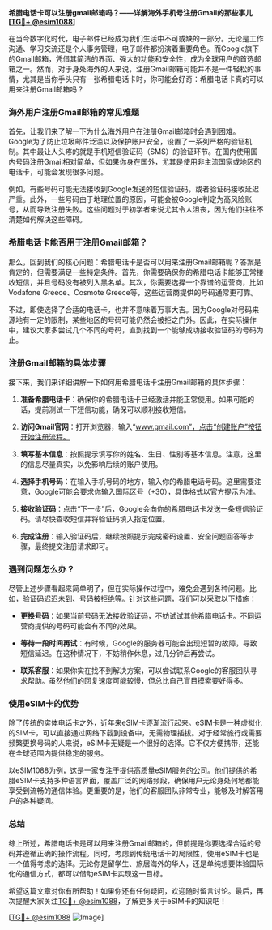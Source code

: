 **希腊电话卡可以注册gmail邮箱吗？——详解海外手机号注册Gmail的那些事儿[[TG💪+ @esim1088](https://t.me/s/esim1088)]**

在当今数字化时代，电子邮件已经成为我们生活中不可或缺的一部分。无论是工作沟通、学习交流还是个人事务管理，电子邮件都扮演着重要角色。而Google旗下的Gmail邮箱，凭借其简洁的界面、强大的功能和安全性，成为全球用户的首选邮箱之一。然而，对于身处海外的人来说，注册Gmail邮箱可能并不是一件轻松的事情，尤其是当你手头只有一张希腊电话卡时，你可能会好奇：希腊电话卡真的可以用来注册Gmail邮箱吗？

### 海外用户注册Gmail邮箱的常见难题

首先，让我们来了解一下为什么海外用户在注册Gmail邮箱时会遇到困难。Google为了防止垃圾邮件泛滥以及保护账户安全，设置了一系列严格的验证机制。其中最让人头疼的就是手机短信验证码（SMS）的验证环节。在国内使用国内号码注册Gmail相对简单，但如果你身在国外，尤其是使用非主流国家或地区的电话卡，可能会发现很多问题。

例如，有些号码可能无法接收到Google发送的短信验证码，或者验证码接收延迟严重。此外，一些号码由于地理位置的原因，可能会被Google判定为高风险账号，从而导致注册失败。这些问题对于初学者来说尤其令人沮丧，因为他们往往不清楚如何解决这些障碍。

### 希腊电话卡能否用于注册Gmail邮箱？

那么，回到我们的核心问题：希腊电话卡是否可以用来注册Gmail邮箱呢？答案是肯定的，但需要满足一些特定条件。首先，你需要确保你的希腊电话卡能够正常接收短信，并且号码没有被列入黑名单。其次，你需要选择一个靠谱的运营商，比如Vodafone Greece、Cosmote Greece等，这些运营商提供的号码通常更可靠。

不过，即使选择了合适的电话卡，也并不意味着万事大吉。因为Google对号码来源地有一定的限制，某些地区的号码可能仍然会被拒之门外。因此，在实际操作中，建议大家多尝试几个不同的号码，直到找到一个能够成功接收验证码的号码为止。

### 注册Gmail邮箱的具体步骤

接下来，我们来详细讲解一下如何用希腊电话卡注册Gmail邮箱的具体步骤：

1. **准备希腊电话卡**：确保你的希腊电话卡已经激活并能正常使用。如果可能的话，提前测试一下短信功能，确保可以顺利接收短信。

2. **访问Gmail官网**：打开浏览器，输入“www.gmail.com”，点击“创建账户”按钮开始注册流程。

3. **填写基本信息**：按照提示填写你的姓名、生日、性别等基本信息。注意，这里的信息尽量真实，以免影响后续的账户使用。

4. **选择手机号码**：在输入手机号码的地方，输入你的希腊电话号码。这里需要注意，Google可能会要求你输入国际区号（+30），具体格式以官方提示为准。

5. **接收验证码**：点击“下一步”后，Google会向你的希腊电话卡发送一条短信验证码。请尽快查收短信并将验证码填入指定位置。

6. **完成注册**：输入验证码后，继续按照提示完成密码设置、安全问题回答等步骤，最终提交注册请求即可。

### 遇到问题怎么办？

尽管上述步骤看起来简单明了，但在实际操作过程中，难免会遇到各种问题。比如，验证码迟迟未到、号码被拒绝等。针对这些问题，我们可以采取以下措施：

- **更换号码**：如果当前号码无法接收验证码，不妨试试其他希腊电话卡。不同运营商提供的号码可能会有不同的效果。
  
- **等待一段时间再试**：有时候，Google的服务器可能会出现短暂的故障，导致短信延迟。在这种情况下，不妨稍作休息，过几分钟后再尝试。

- **联系客服**：如果你实在找不到解决方案，可以尝试联系Google的客服团队寻求帮助。虽然他们的回复速度可能较慢，但总比自己盲目摸索要好得多。

### 使用eSIM卡的优势

除了传统的实体电话卡之外，近年来eSIM卡逐渐流行起来。eSIM卡是一种虚拟化的SIM卡，可以直接通过网络下载到设备中，无需物理插拔。对于经常旅行或需要频繁更换号码的人来说，eSIM卡无疑是一个很好的选择。它不仅方便携带，还能在全球范围内提供稳定的服务。

以eSIM1088为例，这是一家专注于提供高质量eSIM服务的公司。他们提供的希腊eSIM卡支持多种语言界面，覆盖广泛的网络频段，确保用户无论身处何地都能享受到流畅的通信体验。更重要的是，他们的客服团队非常专业，能够及时解答用户的各种疑问。

### 总结

综上所述，希腊电话卡是可以用来注册Gmail邮箱的，但前提是你要选择合适的号码并遵循正确的操作流程。同时，考虑到传统电话卡的局限性，使用eSIM卡也是一个值得考虑的选择。无论你是留学生、旅居海外的华人，还是单纯想要体验国际化的通信方式，都可以借助eSIM卡实现这一目标。

希望这篇文章对你有所帮助！如果你还有任何疑问，欢迎随时留言讨论。最后，再次提醒大家关注[TG💪+ @esim1088](https://t.me/s/esim1088)，了解更多关于eSIM卡的知识吧！

[[TG💪+ @esim1088](https://t.me/s/esim1088) ![Image](https://i.postimg.cc/4NQfJmqS/Snipaste-2025-05-13-00-14-12.png)]
